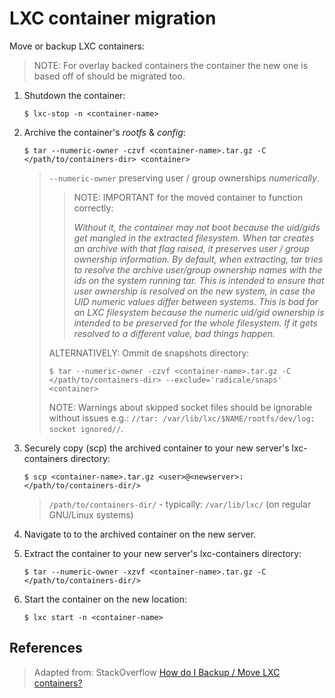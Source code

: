 # LXC container migration

Move or backup LXC containers:

> NOTE: For overlay backed containers the container the new one is based off of should be migrated too.


1. Shutdown the container:

	```
	$ lxc-stop -n <container-name>
	```

2. Archive the container's _rootfs_ & _config_:

	```
	$ tar --numeric-owner -czvf <container-name>.tar.gz -C </path/to/containers-dir> <container>
	```

	> `--numeric-owner` preserving user / group ownerships _numerically_.
	> > NOTE: IMPORTANT for the moved container to function correctly:
	> >
	> > _Without it, the container may not boot because the uid/gids get mangled in the extracted filesystem. When tar creates an archive with that flag raised, it preserves user / group ownership information. By default, when extracting, tar tries to resolve the archive user/group ownership names with the ids on the system running tar. This is intended to ensure that user ownership is resolved on the new system, in case the UID numeric values differ between systems. This is bad for an LXC filesystem because the numeric uid/gid ownership is intended to be preserved for the whole filesystem. If it gets resolved to a different value, bad things happen._
	>
	> ALTERNATIVELY: Ommit de snapshots directory:
	>
	> ```
	> $ tar --numeric-owner -czvf <container-name>.tar.gz -C </path/to/containers-dir> --exclude='radicale/snaps' <container>
	> ```
	>
	> NOTE: Warnings about skipped socket files should be ignorable without issues e.g.: `//tar: /var/lib/lxc/$NAME/rootfs/dev/log: socket ignored//`.

3. Securely copy (scp) the archived container to your new server's lxc-containers directory:

	```
	$ scp <container-name>.tar.gz <user>@<newserver>:</path/to/containers-dir/>
	```

	> `/path/to/containers-dir/` - typically: `/var/lib/lxc/` (on regular GNU/Linux systems)

4. Navigate to to the archived container on the new server.

6. Extract the container to your new server's lxc-containers directory:

	```
	$ tar --numeric-owner -xzvf <container-name>.tar.gz -C </path/to/containers-dir/>
	```

7. Start the container on the new location:

	```
	$ lxc start -n <container-name>
	```


## References

> Adapted from: StackOverflow
> [How do I Backup / Move LXC containers?][1]


<!-- REFERENCES -->

[1]:http://stackoverflow.com/questions/23427129/how-do-i-backup-move-lxc-containers/34194341#34194341


<!-- NGREP ONELINERS

>>> Archive / backup an LXC container: $ tar --numeric-owner -czvf <container-name>.tar.gz -C </path/to/container>

-->
